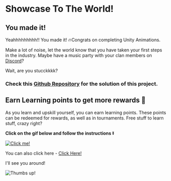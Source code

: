 # Showcase To The World!

## You made it!

Yeahhhhhhhhh!! You made it! 🔥Congrats on completing Unity Animations. 

Make a lot of noise, let the world know that you have taken your first steps in the industry. Maybe have a music party with your clan members on [Discord](https://discord.com/invite/R4hfXhsWjN)?

Wait, are you stucckkkk?
### Check this [Github Repository](https://github.com/outscal/Unity-Animation/tree/SolutionStatement) for the solution of this project.

## Earn Learning points to get more rewards 🎁

As you learn and upskill yourself, you can earn learning points. These points can be redeemed for rewards, as well as in tournaments. Free stuff to learn stuff, crazy right?

**Click on the gif below and follow the instructions** ⏬

[![Click me!](https://media.giphy.com/media/zz1v8vjwQwTja/giphy.gif)](https://academy.outscal.com/welcome/build-in-public/assignments)

You can also click here - [Click Here!](https://academy.outscal.com/welcome/build-in-public/assignments)

I'll see you around!

![Thumbs up!](https://media.giphy.com/media/3iAdf4po4DmCwItLgO/giphy.gif)
